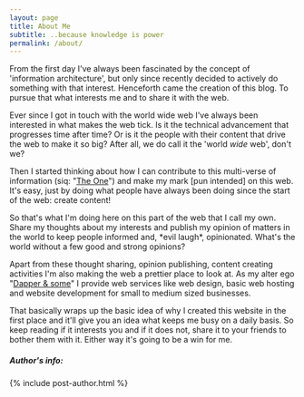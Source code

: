```yaml
---
layout: page
title: About Me
subtitle: ..because knowledge is power
permalink: /about/
---
```


From the first day I've always been fascinated by the concept of 'information architecture', but only since recently decided to actively do something with that interest. Henceforth came the creation of this blog. To pursue that what interests me and to share it with the web.

Ever since I got in touch with the world wide web I've always been interested in what makes the web tick. Is it the technical advancement that progresses time after time? Or is it the people with their content that drive the web to make it so big? After all, we do call it the 'world _wide_ web', don't we?

Then I started thinking about how I can contribute to this multi-verse of information (siq: "[The One](http://www.imdb.com/title/tt0267804/)") and make my mark [pun intended] on this web. It's easy, just by doing what people have always been doing since the start of the web: create content!

So that's what I'm doing here on this part of the web that I call my own. Share my thoughts about my interests and publish my opinion of matters in the world to keep people informed and, \*evil laugh\*, opinionated. What's the world without a few good and strong opinions?

Apart from these thought sharing, opinion publishing, content creating activities I'm also making the web a prettier place to look at. As my alter ego "[Dapper & some](http://www.dappersome.com)" I provide web services like web design, basic web hosting and website development for small to medium sized businesses.

That basically wraps up the basic idea of why I created this website in the first place and it'll give you an idea what keeps me busy on a daily basis. So keep reading if it interests you and if it does not, share it to your friends to bother them with it. Either way it's going to be a win for me.

##### Author's info:

{% include post-author.html %}
